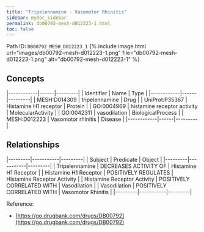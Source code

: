 ```yaml
---
title: "Tripelennamine - Vasomotor Rhinitis"
sidebar: mydoc_sidebar
permalink: db00792-mesh-d012223-1.html
toc: false 
---
```



Path ID: `DB00792_MESH_D012223_1`
{% include image.html url="images/db00792-mesh-d012223-1.png" file="db00792-mesh-d012223-1.png" alt="db00792-mesh-d012223-1" %}

## Concepts

|------------|------|---------|
| Identifier | Name | Type    |
|------------|------|---------|
| MESH:D014309 | tripelennamine | Drug |
| UniProt:P35367 | Histamine H1 receptor | Protein |
| GO:0004969 | histamine receptor activity | MolecularActivity |
| GO:0042311 | vasodilation | BiologicalProcess |
| MESH:D012223 | Vasomotor rhinitis | Disease |
|------------|------|---------|

## Relationships

|---------|-----------|---------|
| Subject | Predicate | Object  |
|---------|-----------|---------|
| Tripelennamine | DECREASES ACTIVITY OF | Histamine H1 Receptor |
| Histamine H1 Receptor | POSITIVELY REGULATES | Histamine Receptor Activity |
| Histamine Receptor Activity | POSITIVELY CORRELATED WITH | Vasodilation |
| Vasodilation | POSITIVELY CORRELATED WITH | Vasomotor Rhinitis |
|---------|-----------|---------|

Reference: 
  - [https://go.drugbank.com/drugs/DB00792](https://go.drugbank.com/drugs/DB00792)
